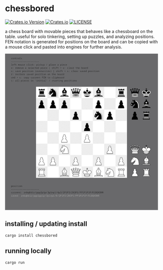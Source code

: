# chessbored

[![Crates.io Version](https://img.shields.io/crates/v/chessbored.svg)](https://crates.io/crates/chessbored)
[![Crates.io](https://img.shields.io/crates/d/chessbored.svg)](https://crates.io/crates/chessbored)
[![LICENSE](https://img.shields.io/badge/license-MIT-blue.svg)](https://github.com/shnewto/chessbored/blob/main/LICENSE)

a chess board with movable pieces that behaves like a chessboard on the table. useful for solo tinkering, setting up puzzles, and analyzing positions. FEN notation is generated for positions on the board and can be copied with a mouse click and pasted into engines for further analysis.

![grey and white chess board, grey and white pieces each in their starting positions and a selection menu of each piece along the right edge of the board. below the board are white letters on a black background describing the positions on the board in FEN notation along with a note that you can click to copy the FEN description.](https://github.com/shnewto/chessbored/blob/main/img/board.png?raw=true)

## installing / updating install

```bash
cargo install chessbored
```

## running locally

```bash
cargo run
```
